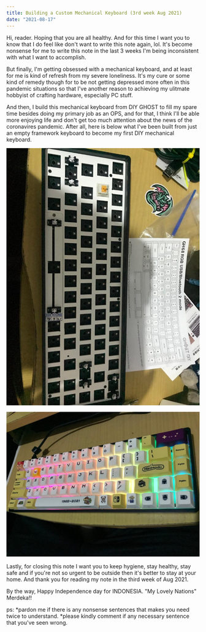 ```yaml
---
title: Building a Custom Mechanical Keyboard (3rd week Aug 2021)
date: "2021-08-17"
---
```


Hi, reader. Hoping that you are all healthy. And for this time I want you to know that I do feel like don't want to write this note again, lol.
It's become nonsense for me to write this note in the last 3 weeks I'm being inconsistent with what I want to accomplish.

But finally, I'm getting obsessed with a mechanical keyboard, and at least for me is kind of refresh from my severe loneliness. It's my cure or some kind of remedy though for to be not getting depressed more often in this pandemic situations so that I've another reason to achieving my ulitmate hobbyist of crafting hardware, especially PC stuff.

And then, I build this mechanical keyboard from DIY GHOST to fill my spare time besides doing my primary job as an OPS, and for that, I think I'll be able more enjoying life and don't get too much attention about the news of the coronavires pandemic. After all, here is below what I've been built from just an empty framework keyboard to become my first DIY mechanical keyboard.

![keyboard1](./keyboard1.jpeg "keyboard 1")

![keyboard2](./keyboard2.jpeg "keyboard 2")

Lastly, for closing this note I want you to keep hygiene, stay healthy, stay safe and if you're not so urgent to be outside then it's better to stay at your home.
And thank you for reading my note in the third week of Aug 2021.

By the way, Happy Independence day for INDONESIA. "My Lovely Nations"
Merdeka!!


ps:
*pardon me if there is any nonsense sentences that makes you need twice to understand.
*please kindly comment if any necessary sentence that you've seen wrong.